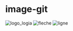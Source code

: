 # image-git
![logo_logia](https://user-images.githubusercontent.com/96063818/149464124-ca5dfcbd-9325-4953-99b1-9c467a6f5e5d.png)
![fleche](https://user-images.githubusercontent.com/96063818/149465517-01f811b8-174c-400c-8d65-53887796b319.png)
![ligne](https://user-images.githubusercontent.com/96063818/149465921-f6c76d47-8757-4dc1-824c-75c7228dd4d1.png)

